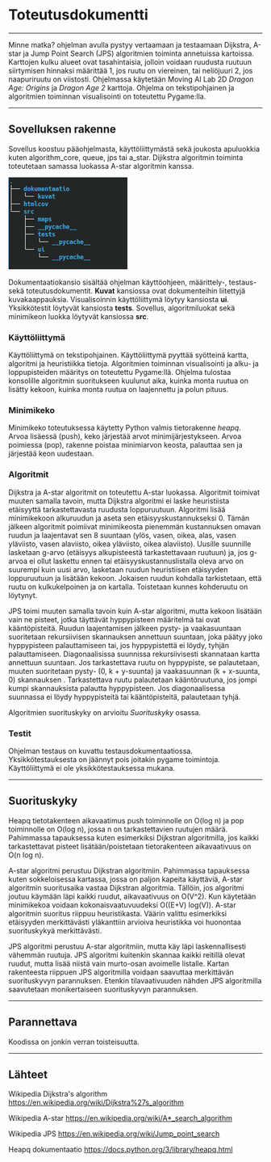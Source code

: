 # Toteutusdokumentti
----

Minne matka? ohjelman avulla pystyy vertaamaan ja testaamaan Dijkstra, A-star ja Jump Point Search (JPS) algoritmien toiminta annetuissa kartoissa. Karttojen kulku alueet ovat tasahintaisia, jolloin voidaan ruudusta ruutuun siirtymisen hinnaksi määrittää 1, jos ruutu on viereinen, tai neliöjuuri 2, jos naapuriruutu on viistosti.  Ohjelmassa käytetään Moving AI Lab 2D *Dragon Age: Origins* ja *Dragon Age 2* karttoja. Ohjelma on tekstipohjainen ja algoritmien toiminnan visualisointi on toteutettu Pygame:lla. 

______

## Sovelluksen rakenne

Sovellus koostuu pääohjelmasta, käyttöliittymästä sekä joukosta apuluokkia kuten algorithm_core, queue, jps tai a_star. Dijikstra algoritmin toiminta toteutetaan samassa luokassa A-star algoritmin kanssa.

![Rakenne1](https://github.com/zmejka/MM-Tira-harjoitustyo2022/blob/master/dokumentaatio/kuvat/rakenne.png)

Dokumentaatiokansio sisältää ohjelman käyttöohjeen, määrittely-, testaus- sekä toteutusdokumentit. **Kuvat** kansiossa ovat dokumenteihin liitettyjä kuvakaappauksia. Visualisoinnin käyttöliittymä löytyy kansiosta **ui**. Yksikkötestit löytyvät kansiosta **tests**. Sovellus, algoritmiluokat sekä minimikeon luokka löytyvät kansiossa **src**.

### Käyttöliittymä

Käyttöliittymä on tekstipohjainen. Käyttöliittymä pyyttää syötteinä kartta, algoritmi ja heuristiikka tietoja. Algoritmien toiminnan visualisointi ja alku- ja loppupisteiden määritys on toteutettu Pygame:llä. Ohjelma tulostaa konsolille algoritmin suoritukseen kuulunut aika, kuinka monta ruutua on lisätty kekoon, kuinka monta ruutua on laajennettu ja polun pituus.

### Minimikeko

Minimikeko toteutuksessa käytetty Python valmis tietorakenne *heapq*. Arvoa lisäessä (push), keko järjestää arvot minimijärjestykseen. Arvoa poimiessa (pop), rakenne poistaa minimiarvon keosta, palauttaa sen ja järjestää keon uudestaan.  

### Algoritmit

Dijkstra ja A-star algoritmit on toteutettu A-star luokassa. Algoritmit toimivat muuten samalla tavoin, mutta Dijkstra algoritmi ei laske heuristiista etäisyyttä tarkastettavasta ruudusta loppuruutuun. Algoritmi lisää minimikekoon alkuruudun ja aseta sen etäisyyskustannukseksi 0. Tämän jälkeen algoritmit poimiivat minimikeosta pienemmän kustannuksen omavan ruudun ja laajentavat sen 8 suuntaan (ylös, vasen, oikea, alas, vasen yläviisto, vasen alaviisto, oikea yläviisto, oikea alaviisto). Uusille suunnille lasketaan g-arvo (etäisyys alkupisteestä tarkastettavaan ruutuun) ja, jos g-arvoa ei ollut laskettu ennen tai etäisyyskustannuslistalla oleva arvo on suurempi kuin uusi arvo, lasketaan ruudun heuristiisen etäisyyden loppuruutuun ja lisätään kekoon. Jokaisen ruudun kohdalla tarkistetaan, että ruutu on kulkukelpoinen ja on kartalla. Toistetaan kunnes kohderuutu on löytynyt.

JPS toimi muuten samalla tavoin kuin A-star algoritmi, mutta kekoon lisätään vain ne pisteet, jotka täyttävät hyppypisteen määritelmä tai ovat kääntöpisteitä. Ruudun laajentamisen jälkeen pysty- ja vaakasuuntaan suoritetaan rekursiivisen skannauksen annettuun suuntaan, joka päätyy joko hyppypisteen palauttamiseen tai, jos hyppypistettä ei löydy, tyhjän palauttamiseen. Diagonaalisissa suunnissa rekursiivisesti skannataan kartta annettuun suuntaan. Jos tarkastettava ruutu on hyppypiste, se palautetaan, muuten suoritetaan pysty- (0, k + y-suunta) ja vaakasuunnan (k + x-suunta, 0) skannauksen . Tarkastettava ruutu palautetaan kääntöruutuna, jos jompi kumpi skannauksista palautta hyppypisteen. Jos diagonaalisessa suunnassa ei löydy hyppypisteitä tai kääntöpisteitä, palautetaan tyhjä. 

Algoritmien suorituskyky on arvioitu *Suorituskyky* osassa.

### Testit

Ohjelman testaus on kuvattu testausdokumentaatiossa. Yksikkötestauksesta on jäännyt pois joitakin pygame toimintoja. Käyttöliittymä ei ole yksikkötestauksessa mukana.

______

## Suorituskyky

Heapq tietotakenteen aikavaatimus push toiminnolle on O(log n) ja pop toiminnolle on O(log n), jossa n on tarkastettavien ruutujen määrä. Pahimmassa tapauksessa kuten esimerkiksi Dijkstran algoritmilla, jos kaikki tarkastettavat pisteet lisätään/poistetaan tietorakenteen aikavaativuus on O(n log n).

A-star algoritmi perustuu Dijkstran algoritmiin. Pahimmassa tapauksessa kuten sokkeloisessa kartassa, jossa on paljon kapeita käyttäviä, A-star algoritmin suoritusaika vastaa Dijkstran algoritmia. Tällöin, jos algoritmi joutuu käymään läpi kaikki ruudut, aikavaativuus on O(V^2). Kun käytetään minimikekoa voidaan kokonaisvaatuvuudeksi O((E+V) log(V)). A-star algoritmin suoritus riippuu heuristikasta. Väärin valittu esimerkiksi etäisyyden merkittävästi yläkanttiin arvioiva heuristikka voi huonontaa suorituskykyä merkittävästi.

JPS algoritmi perustuu A-star algoritmiin, mutta käy läpi laskennallisesti vähemmän ruutuja. JPS algoritmi kuitenkin skannaa kaikki reitillä olevat ruudut, mutta lisää niistä vain murto-osan avoimelle listalle. Kartan rakenteesta riippuen JPS algoritmilla voidaan saavuttaa merkittävän suorituskyvyn parannuksen. Etenkin tilavaativuuden nähden JPS algoritmilla saavutetaan monikertaiseen suorituskyvyn parannuksen.

______

## Parannettava

Koodissa on jonkin verran toisteisuutta.

______

## Lähteet

Wikipedia Dijkstra's algorithm https://en.wikipedia.org/wiki/Dijkstra%27s_algorithm

Wikipedia A-star https://en.wikipedia.org/wiki/A*_search_algorithm

Wikipedia JPS https://en.wikipedia.org/wiki/Jump_point_search

Heapq dokumentaatio https://docs.python.org/3/library/heapq.html